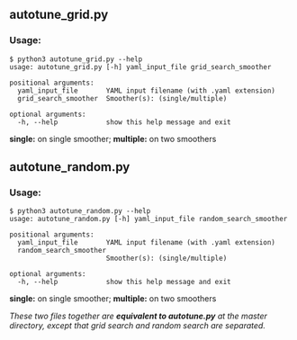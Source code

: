 ## autotune\_grid.py
### Usage:
```
$ python3 autotune_grid.py --help
usage: autotune_grid.py [-h] yaml_input_file grid_search_smoother

positional arguments:
  yaml_input_file       YAML input filename (with .yaml extension)
  grid_search_smoother  Smoother(s): (single/multiple)

optional arguments:
  -h, --help            show this help message and exit
```
**single:** on single smoother; **multiple:** on two smoothers

## autotune\_random.py
### Usage:
```
$ python3 autotune_random.py --help
usage: autotune_random.py [-h] yaml_input_file random_search_smoother

positional arguments:
  yaml_input_file       YAML input filename (with .yaml extension)
  random_search_smoother
                        Smoother(s): (single/multiple)

optional arguments:
  -h, --help            show this help message and exit
```
**single:** on single smoother; **multiple:** on two smoothers

*These two files together are **equivalent to autotune.py** at the master directory, except that grid search and random search are separated.*
